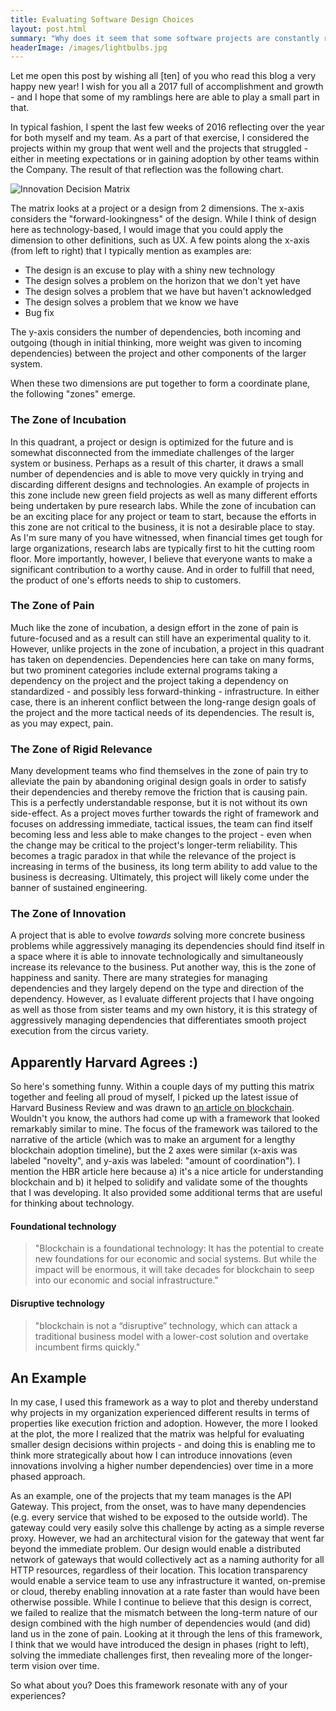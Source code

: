 ```yaml
---
title: Evaluating Software Design Choices
layout: post.html
summary: "Why does it seem that some software projects are constantly running into barrier after barrier when it comes to adoption while others sail smoothly into acceptance? I've put together a framework to try and help answer this question as well as to guide future decision making."
headerImage: /images/lightbulbs.jpg
---
```


Let me open this post by wishing all [ten] of you who read this blog a very happy new year! I wish for you all a 2017 full of accomplishment and growth - and I hope that some of my ramblings here are able to play a small part in that.

In typical fashion, I spent the last few weeks of 2016 reflecting over the year for both myself and my team. As a part of that exercise, I considered the projects within my group that went well and the projects that struggled - either in meeting expectations or in gaining adoption by other teams within the Company. The result of that reflection was the following chart.

![Innovation Decision Matrix](/images/innovation-decision-matrix.png)

The matrix looks at a project or a design from 2 dimensions. The x-axis considers the "forward-lookingness" of the design. While I think of design here as technology-based, I would image that you could apply the dimension to other definitions, such as UX. A few points along the x-axis (from left to right) that I typically mention as examples are:

* The design is an excuse to play with a shiny new technology
* The design solves a problem on the horizon that we don't yet have
* The design solves a problem that we have but haven't acknowledged
* The design solves a problem that we know we have
* Bug fix

The y-axis considers the number of dependencies, both incoming and outgoing (though in initial thinking, more weight was given to incoming dependencies) between the project and other components of the larger system.

When these two dimensions are put together to form a coordinate plane, the following "zones" emerge.

### The Zone of Incubation
In this quadrant, a project or design is optimized for the future and is somewhat disconnected from the immediate challenges of the larger system or business. Perhaps as a result of this charter, it draws a small number of dependencies and is able to move very quickly in trying and discarding different designs and technologies. An example of projects in this zone include new green field projects as well as many different efforts being undertaken by pure research labs. While the zone of incubation can be an exciting place for any project or team to start, because the efforts in this zone are not critical to the business, it is not a desirable place to stay. As I'm sure many of you have witnessed, when financial times get tough for large organizations, research labs are typically first to hit the cutting room floor. More importantly, however, I believe that everyone wants to make a significant contribution to a worthy cause. And in order to fulfill that need, the product of one's efforts needs to ship to customers.

### The Zone of Pain
Much like the zone of incubation, a design effort in the zone of pain is future-focused and as a result can still have an experimental quality to it. However, unlike projects in the zone of incubation, a project in this quadrant has taken on dependencies. Dependencies here can take on many forms, but two prominent categories include external programs taking a dependency on the project and the project taking a dependency on standardized - and possibly less forward-thinking - infrastructure. In either case, there is an inherent conflict between the long-range design goals of the project and the more tactical needs of its dependencies. The result is, as you may expect, pain.

### The Zone of Rigid Relevance
Many development teams who find themselves in the zone of pain try to alleviate the pain by abandoning original design goals in order to satisfy their dependencies and thereby remove the friction that is causing pain. This is a perfectly understandable response, but it is not without its own side-effect. As a project moves further towards the right of framework and focuses on addressing immediate, tactical issues, the team can find itself becoming less and less able to make changes to the project - even when the change may be critical to the project's longer-term reliability. This becomes a tragic paradox in that while the relevance of the project is increasing in terms of the business, its long term ability to add value to the business is decreasing. Ultimately, this project will likely come under the banner of sustained engineering.

### The Zone of Innovation
A project that is able to evolve _towards_ solving more concrete business problems while aggressively managing its dependencies should find itself in a space where it is able to innovate technologically and simultaneously increase its relevance to the business. Put another way, this is the zone of happiness and sanity. There are many strategies for managing dependencies and they largely depend on the type and direction of the dependency. However, as I evaluate different projects that I have ongoing as well as those from sister teams and my own history, it is this strategy of aggressively managing dependencies that differentiates smooth project execution from the circus variety.

## Apparently Harvard Agrees :)
So here's something funny. Within a couple days of my putting this matrix together and feeling all proud of myself, I picked up the latest issue of Harvard Business Review and was drawn to [an article on blockchain](https://hbr.org/2017/01/the-truth-about-blockchain). Wouldn't you know, the authors had come up with a framework that looked remarkably similar to mine. The focus of the framework was tailored to the narrative of the article (which was to make an argument for a lengthy blockchain adoption timeline), but the 2 axes were  similar (x-axis was labeled "novelty", and y-axis was labeled: "amount of coordination"). I mention the HBR article here because a) it's a nice article for understanding blockchain and b) it helped to solidify and validate some of the thoughts that I was developing. It also provided some additional terms that are useful for thinking about technology.

#### Foundational technology
> "Blockchain is a foundational technology: It has the potential to create new foundations for our economic and social systems. But while the impact will be enormous, it will take decades for blockchain to seep into our economic and social infrastructure."

#### Disruptive technology
> "blockchain is not a “disruptive” technology, which can attack a traditional business model with a lower-cost solution and overtake incumbent firms quickly."

## An Example

In my case, I used this framework as a way to plot and thereby understand why projects in my organization experienced different results in terms of properties like execution friction and adoption. However, the more I looked at the plot, the more I realized that the matrix was helpful for evaluating smaller design decisions within projects - and doing this is enabling me to think more strategically about how I can introduce innovations (even innovations involving a higher number dependencies) over time in a more phased approach.

As an example, one of the projects that my team manages is the API Gateway. This project, from the onset, was to have many dependencies (e.g. every service that wished to be exposed to the outside world). The gateway could very easily solve this challenge by acting as a simple reverse proxy. However, we had an architectural vision for the gateway that went far beyond the immediate problem. Our design would enable a distributed network of gateways that would collectively act as a naming authority for all HTTP resources, regardless of their location. This location transparency would enable a service team to use any infrastructure it wanted, on-premise or cloud, thereby enabling innovation at a rate faster than would have been otherwise possible. While I continue to believe that this design is correct, we failed to realize that the mismatch between the long-term nature of our design combined with the high number of dependencies would (and did) land us in the zone of pain. Looking at it through the lens of this framework, I think that we would have introduced the design in phases (right to left), solving the immediate challenges first, then revealing more of the longer-term vision over time.

So what about you? Does this framework resonate with any of your experiences?
